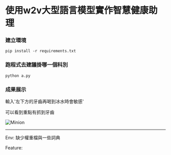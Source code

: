 # 使用w2v大型語言模型實作智慧健康助理

### 建立環境
```
pip install -r requirements.txt
```

### 跑程式去建議掛哪一個科別
```
python a.py
```

### 成果展示 
輸入'左下方的牙齒再喝到冰水時會敏感'

可以看到重點有抓到牙齒

![Minion](https://i.imgur.com/dDA6t6c.png)

---
Env:
缺少權重檔與一些詞典

Feature:


